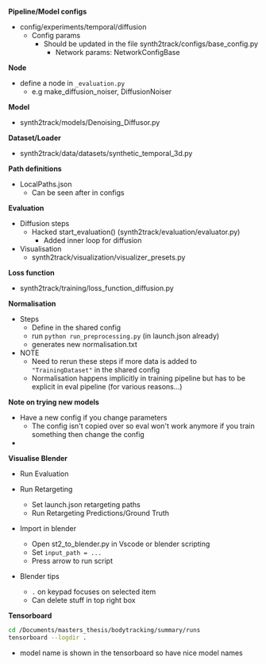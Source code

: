 

**Pipeline/Model configs**
- config/experiments/temporal/diffusion
    - Config params
        - Should be updated in the file synth2track/configs/base_config.py
            - Network params: NetworkConfigBase

**Node**
- define a node in ```_evaluation.py```
    - e.g make_diffusion_noiser, DiffusionNoiser

**Model**
- synth2track/models/Denoising_Diffusor.py

**Dataset/Loader**
- synth2track/data/datasets/synthetic_temporal_3d.py

**Path definitions**
- LocalPaths.json
    - Can be seen after in configs

**Evaluation**
- Diffusion steps
    - Hacked start_evaluation() (synth2track/evaluation/evaluator.py)
        - Added inner loop for diffusion
- Visualisation
    - synth2track/visualization/visualizer_presets.py

**Loss function**
- synth2track/training/loss_function_diffusion.py

**Normalisation**
- Steps
    - Define in the shared config
    - run ```python run_preprocessing.py``` (in launch.json already)
    - generates new normalisation.txt
- NOTE
    - Need to rerun these steps if more data is added to ```"TrainingDataset"``` in the shared config
    - Normalisation happens implicitly in training pipeline but has to be explicit in eval pipeline (for various reasons...)

**Note on trying new models**
- Have a new config if you change parameters
    - The config isn't copied over so eval won't work anymore if you train something then change the config
- 

**Visualise Blender**
- Run Evaluation
- Run Retargeting
    - Set launch.json retargeting paths
    - Run Retargeting Predictions/Ground Truth
- Import in blender
    - Open st2_to_blender.py in Vscode or blender scripting
    - Set ```input_path = ...```
    - Press arrow to run script

- Blender tips
    - ```.``` on keypad focuses on selected item
    - Can delete stuff in top right box

**Tensorboard**

```bash
cd /Documents/masters_thesis/bodytracking/summary/runs
tensorboard --logdir .
```
- model name is shown in the tensorboard so have nice model names